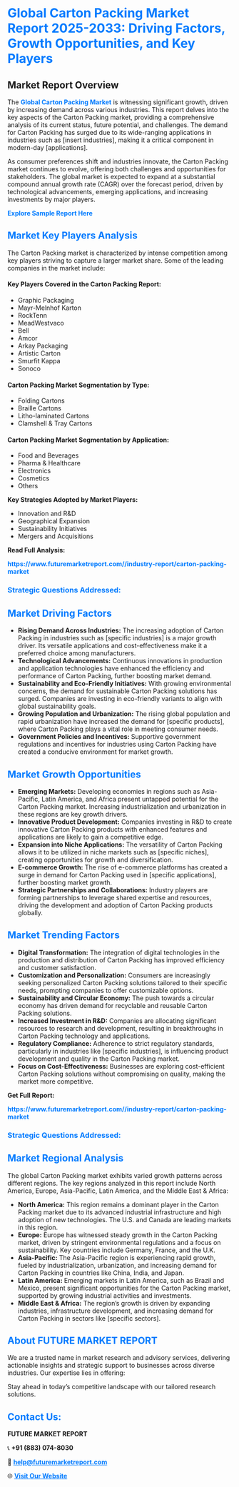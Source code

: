 <h1 style="color: #007BFF;">Global Carton Packing Market Report 2025-2033: Driving Factors, Growth Opportunities, and Key Players</h1>

<section id="overview">
<h2>Market Report Overview</h2>
<p>The <a href="https://www.futuremarketreport.com//industry-report/carton-packing-market" style="color: #007BFF; text-decoration: none;"><strong>Global Carton Packing Market</strong></a> is witnessing significant growth, driven by increasing demand across various industries. This report delves into the key aspects of the Carton Packing market, providing a comprehensive analysis of its current status, future potential, and challenges. The demand for Carton Packing has surged due to its wide-ranging applications in industries such as [insert industries], making it a critical component in modern-day [applications].</p>
<p>As consumer preferences shift and industries innovate, the Carton Packing market continues to evolve, offering both challenges and opportunities for stakeholders. The global market is expected to expand at a substantial compound annual growth rate (CAGR) over the forecast period, driven by technological advancements, emerging applications, and increasing investments by major players.</p>
</section>

<section id="overview">
<p><a href="https://www.futuremarketreport.com//request-sample/reportId=92142" style="color: #007BFF; text-decoration: none;"><strong>Explore Sample Report Here</strong></a></p>
</section>

<section id="key-players">
<h2 style="color: #007BFF;">Market Key Players Analysis</h2>
<p>The Carton Packing market is characterized by intense competition among key players striving to capture a larger market share. Some of the leading companies in the market include:</p>
<h4>Key Players Covered in the Carton Packing Report:</h4>
<ul><li>Graphic Packaging</li><li>Mayr-Melnhof Karton</li><li>RockTenn</li><li>MeadWestvaco</li><li>Bell</li><li>Amcor</li><li>Arkay Packaging</li><li>Artistic Carton</li><li>Smurfit Kappa</li><li>Sonoco</li></ul>
<h4>Carton Packing Market Segmentation by Type:</h4>
<ul><li>Folding Cartons</li><li>Braille Cartons</li><li>Litho-laminated Cartons</li><li>Clamshell &amp; Tray Cartons</li></ul>

<h4>Carton Packing Market Segmentation by Application:</h4>
<ul><li>Food and Beverages</li><li>Pharma &amp; Healthcare</li><li>Electronics</li><li>Cosmetics</li><li>Others</li></ul>
<p><strong>Key Strategies Adopted by Market Players:</strong></p>
<ul>
<li>Innovation and R&D</li>
<li>Geographical Expansion</li>
<li>Sustainability Initiatives</li>
<li>Mergers and Acquisitions</li>
</ul>
</section>

<section>
<p><strong>Read Full Analysis: </strong></p><a href="https://www.futuremarketreport.com//industry-report/carton-packing-market" style="color: #007BFF; text-decoration: none;"><strong>https://www.futuremarketreport.com//industry-report/carton-packing-market</strong></a>
<h3 style="color: #007BFF;">Strategic Questions Addressed:</h3>
</section>

<section id="driving-factors">
<h2 style="color: #007BFF;">Market Driving Factors</h2>
<ul>
<li><strong>Rising Demand Across Industries:</strong> The increasing adoption of Carton Packing in industries such as [specific industries] is a major growth driver. Its versatile applications and cost-effectiveness make it a preferred choice among manufacturers.</li>
<li><strong>Technological Advancements:</strong> Continuous innovations in production and application technologies have enhanced the efficiency and performance of Carton Packing, further boosting market demand.</li>
<li><strong>Sustainability and Eco-Friendly Initiatives:</strong> With growing environmental concerns, the demand for sustainable Carton Packing solutions has surged. Companies are investing in eco-friendly variants to align with global sustainability goals.</li>
<li><strong>Growing Population and Urbanization:</strong> The rising global population and rapid urbanization have increased the demand for [specific products], where Carton Packing plays a vital role in meeting consumer needs.</li>
<li><strong>Government Policies and Incentives:</strong> Supportive government regulations and incentives for industries using Carton Packing have created a conducive environment for market growth.</li>
</ul>
</section>

<section id="growth-opportunities">
<h2 style="color: #007BFF;">Market Growth Opportunities</h2>
<ul>
<li><strong>Emerging Markets:</strong> Developing economies in regions such as Asia-Pacific, Latin America, and Africa present untapped potential for the Carton Packing market. Increasing industrialization and urbanization in these regions are key growth drivers.</li>
<li><strong>Innovative Product Development:</strong> Companies investing in R&D to create innovative Carton Packing products with enhanced features and applications are likely to gain a competitive edge.</li>
<li><strong>Expansion into Niche Applications:</strong> The versatility of Carton Packing allows it to be utilized in niche markets such as [specific niches], creating opportunities for growth and diversification.</li>
<li><strong>E-commerce Growth:</strong> The rise of e-commerce platforms has created a surge in demand for Carton Packing used in [specific applications], further boosting market growth.</li>
<li><strong>Strategic Partnerships and Collaborations:</strong> Industry players are forming partnerships to leverage shared expertise and resources, driving the development and adoption of Carton Packing products globally.</li>
</ul>
</section>

<section id="trending-factors">
<h2 style="color: #007BFF;">Market Trending Factors</h2>
<ul>
<li><strong>Digital Transformation:</strong> The integration of digital technologies in the production and distribution of Carton Packing has improved efficiency and customer satisfaction.</li>
<li><strong>Customization and Personalization:</strong> Consumers are increasingly seeking personalized Carton Packing solutions tailored to their specific needs, prompting companies to offer customizable options.</li>
<li><strong>Sustainability and Circular Economy:</strong> The push towards a circular economy has driven demand for recyclable and reusable Carton Packing solutions.</li>
<li><strong>Increased Investment in R&D:</strong> Companies are allocating significant resources to research and development, resulting in breakthroughs in Carton Packing technology and applications.</li>
<li><strong>Regulatory Compliance:</strong> Adherence to strict regulatory standards, particularly in industries like [specific industries], is influencing product development and quality in the Carton Packing market.</li>
<li><strong>Focus on Cost-Effectiveness:</strong> Businesses are exploring cost-efficient Carton Packing solutions without compromising on quality, making the market more competitive.</li>
</ul>
</section>

<section>
<p><strong>Get Full Report: </strong></p><a href="https://www.futuremarketreport.com//industry-report/carton-packing-market" style="color: #007BFF; text-decoration: none;"><strong>https://www.futuremarketreport.com//industry-report/carton-packing-market</strong></a>
<h3 style="color: #007BFF;">Strategic Questions Addressed:</h3>
</section>


<section id="regional-analysis">
<h2 style="color: #007BFF;">Market Regional Analysis</h2>
<p>The global Carton Packing market exhibits varied growth patterns across different regions. The key regions analyzed in this report include North America, Europe, Asia-Pacific, Latin America, and the Middle East & Africa:</p>
<ul>
<li><strong>North America:</strong> This region remains a dominant player in the Carton Packing market due to its advanced industrial infrastructure and high adoption of new technologies. The U.S. and Canada are leading markets in this region.</li>
<li><strong>Europe:</strong> Europe has witnessed steady growth in the Carton Packing market, driven by stringent environmental regulations and a focus on sustainability. Key countries include Germany, France, and the U.K.</li>
<li><strong>Asia-Pacific:</strong> The Asia-Pacific region is experiencing rapid growth, fueled by industrialization, urbanization, and increasing demand for Carton Packing in countries like China, India, and Japan.</li>
<li><strong>Latin America:</strong> Emerging markets in Latin America, such as Brazil and Mexico, present significant opportunities for the Carton Packing market, supported by growing industrial activities and investments.</li>
<li><strong>Middle East & Africa:</strong> The region’s growth is driven by expanding industries, infrastructure development, and increasing demand for Carton Packing in sectors like [specific sectors].</li>
</ul>
</section>

<footer>
<h2 style="color: #007BFF;">About FUTURE MARKET REPORT</h2>
<p>We are a trusted name in market research and advisory services, delivering actionable insights and strategic support to businesses across diverse industries. Our expertise lies in offering:</p>

<p>Stay ahead in today’s competitive landscape with our tailored research solutions.</p>

<h2 style="color: #007BFF;">Contact Us:</h2>
<p><strong>FUTURE MARKET REPORT</strong></p>
<p>📞 <strong>+91 (883) 074-8030</strong></p>
<p>📧 <strong><a href="mailto:help@futuremarketreport.com" style="color: #007BFF;">help@futuremarketreport.com</a></strong></p>
<p>🌐 <strong><a href="https://www.futuremarketreport.com/" style="color: #007BFF;">Visit Our Website</a></strong></p>
</footer>